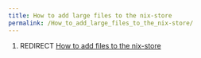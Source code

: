 ```yaml
---
title: How to add large files to the nix-store
permalink: /How_to_add_large_files_to_the_nix-store/
---
```


1.  REDIRECT [How to add files to the nix-store](/How_to_add_files_to_the_nix-store "wikilink")
